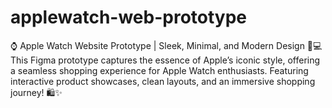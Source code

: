 # applewatch-web-prototype
⌚ Apple Watch Website Prototype | Sleek, Minimal, and Modern Design 🌟💻 This Figma prototype captures the essence of Apple’s iconic style, offering a seamless shopping experience for Apple Watch enthusiasts. Featuring interactive product showcases, clean layouts, and an immersive shopping journey! 🛍️✨
